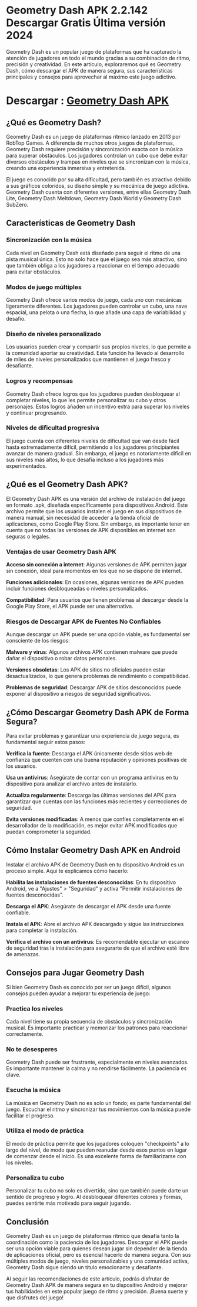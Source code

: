 # Geometry Dash APK 2.2.142 Descargar Gratis Última versión 2024
Geometry Dash es un popular juego de plataformas que ha capturado la atención de jugadores en todo el mundo gracias a su combinación de ritmo, precisión y creatividad. En este artículo, exploraremos qué es Geometry Dash, cómo descargar el APK de manera segura, sus características principales y consejos para aprovechar al máximo este juego adictivo.

# Descargar : [Geometry Dash APK](https://geometry-dash-apk.modilimitado.io)

## ¿Qué es Geometry Dash?
Geometry Dash es un juego de plataformas rítmico lanzado en 2013 por RobTop Games. A diferencia de muchos otros juegos de plataformas, Geometry Dash requiere precisión y sincronización exacta con la música para superar obstáculos. Los jugadores controlan un cubo que debe evitar diversos obstáculos y trampas en niveles que se sincronizan con la música, creando una experiencia inmersiva y entretenida.

El juego es conocido por su alta dificultad, pero también es atractivo debido a sus gráficos coloridos, su diseño simple y su mecánica de juego adictiva. Geometry Dash cuenta con diferentes versiones, entre ellas Geometry Dash Lite, Geometry Dash Meltdown, Geometry Dash World y Geometry Dash SubZero.

## Características de Geometry Dash

### Sincronización con la música
Cada nivel en Geometry Dash está diseñado para seguir el ritmo de una pista musical única. Esto no solo hace que el juego sea más atractivo, sino que también obliga a los jugadores a reaccionar en el tiempo adecuado para evitar obstáculos.

### Modos de juego múltiples
Geometry Dash ofrece varios modos de juego, cada uno con mecánicas ligeramente diferentes. Los jugadores pueden controlar un cubo, una nave espacial, una pelota o una flecha, lo que añade una capa de variabilidad y desafío.

### Diseño de niveles personalizado
Los usuarios pueden crear y compartir sus propios niveles, lo que permite a la comunidad aportar su creatividad. Esta función ha llevado al desarrollo de miles de niveles personalizados que mantienen el juego fresco y desafiante.

### Logros y recompensas
Geometry Dash ofrece logros que los jugadores pueden desbloquear al completar niveles, lo que les permite personalizar su cubo y otros personajes. Estos logros añaden un incentivo extra para superar los niveles y continuar progresando.

### Niveles de dificultad progresiva
El juego cuenta con diferentes niveles de dificultad que van desde fácil hasta extremadamente difícil, permitiendo a los jugadores principiantes avanzar de manera gradual. Sin embargo, el juego es notoriamente difícil en sus niveles más altos, lo que desafía incluso a los jugadores más experimentados.

## ¿Qué es el Geometry Dash APK?
El Geometry Dash APK es una versión del archivo de instalación del juego en formato .apk, diseñada específicamente para dispositivos Android. Este archivo permite que los usuarios instalen el juego en sus dispositivos de manera manual, sin necesidad de acceder a la tienda oficial de aplicaciones, como Google Play Store. Sin embargo, es importante tener en cuenta que no todas las versiones de APK disponibles en internet son seguras o legales.

### Ventajas de usar Geometry Dash APK

**Acceso sin conexión a internet**: Algunas versiones de APK permiten jugar sin conexión, ideal para momentos en los que no se dispone de internet.

**Funciones adicionales**: En ocasiones, algunas versiones de APK pueden incluir funciones desbloqueadas o niveles personalizados.

**Compatibilidad**: Para usuarios que tienen problemas al descargar desde la Google Play Store, el APK puede ser una alternativa.

### Riesgos de Descargar APK de Fuentes No Confiables
Aunque descargar un APK puede ser una opción viable, es fundamental ser consciente de los riesgos:

**Malware y virus**: Algunos archivos APK contienen malware que puede dañar el dispositivo o robar datos personales.

**Versiones obsoletas**: Los APK de sitios no oficiales pueden estar desactualizados, lo que genera problemas de rendimiento o compatibilidad.

**Problemas de seguridad**: Descargar APK de sitios desconocidos puede exponer al dispositivo a riesgos de seguridad significativos.

## ¿Cómo Descargar Geometry Dash APK de Forma Segura?
Para evitar problemas y garantizar una experiencia de juego segura, es fundamental seguir estos pasos:

**Verifica la fuente**: Descarga el APK únicamente desde sitios web de confianza que cuenten con una buena reputación y opiniones positivas de los usuarios.

**Usa un antivirus**: Asegúrate de contar con un programa antivirus en tu dispositivo para analizar el archivo antes de instalarlo.

**Actualiza regularmente**: Descarga las últimas versiones del APK para garantizar que cuentas con las funciones más recientes y correcciones de seguridad.

**Evita versiones modificadas**: A menos que confíes completamente en el desarrollador de la modificación, es mejor evitar APK modificados que puedan comprometer la seguridad.

## Cómo Instalar Geometry Dash APK en Android
Instalar el archivo APK de Geometry Dash en tu dispositivo Android es un proceso simple. Aquí te explicamos cómo hacerlo:

**Habilita las instalaciones de fuentes desconocidas**: En tu dispositivo Android, ve a "Ajustes" > "Seguridad" y activa "Permitir instalaciones de fuentes desconocidas".

**Descarga el APK**: Asegúrate de descargar el APK desde una fuente confiable.

**Instala el APK**: Abre el archivo APK descargado y sigue las instrucciones para completar la instalación.

**Verifica el archivo con un antivirus**: Es recomendable ejecutar un escaneo de seguridad tras la instalación para asegurarte de que el archivo esté libre de amenazas.

## Consejos para Jugar Geometry Dash
Si bien Geometry Dash es conocido por ser un juego difícil, algunos consejos pueden ayudar a mejorar tu experiencia de juego:

### Practica los niveles
Cada nivel tiene su propia secuencia de obstáculos y sincronización musical. Es importante practicar y memorizar los patrones para reaccionar correctamente.

### No te desesperes
Geometry Dash puede ser frustrante, especialmente en niveles avanzados. Es importante mantener la calma y no rendirse fácilmente. La paciencia es clave.

### Escucha la música
La música en Geometry Dash no es solo un fondo; es parte fundamental del juego. Escuchar el ritmo y sincronizar tus movimientos con la música puede facilitar el progreso.

### Utiliza el modo de práctica
El modo de práctica permite que los jugadores coloquen "checkpoints" a lo largo del nivel, de modo que pueden reanudar desde esos puntos en lugar de comenzar desde el inicio. Es una excelente forma de familiarizarse con los niveles.

### Personaliza tu cubo
Personalizar tu cubo no solo es divertido, sino que también puede darte un sentido de progreso y logro. Al desbloquear diferentes colores y formas, puedes sentirte más motivado para seguir jugando.

## Conclusión
Geometry Dash es un juego de plataformas rítmico que desafía tanto la coordinación como la paciencia de los jugadores. Descargar el APK puede ser una opción viable para quienes desean jugar sin depender de la tienda de aplicaciones oficial, pero es esencial hacerlo de manera segura. Con sus múltiples modos de juego, niveles personalizables y una comunidad activa, Geometry Dash sigue siendo un título emocionante y desafiante.

Al seguir las recomendaciones de este artículo, podrás disfrutar de Geometry Dash APK de manera segura en tu dispositivo Android y mejorar tus habilidades en este popular juego de ritmo y precisión. ¡Buena suerte y que disfrutes del juego!
